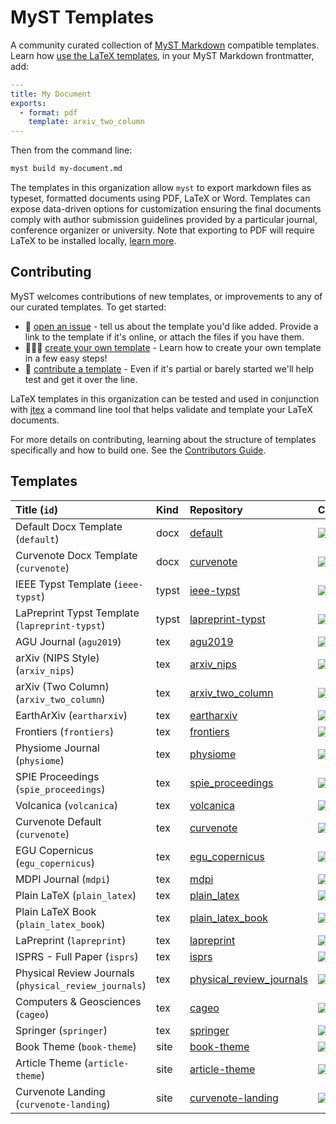 # MyST Templates

A community curated collection of [MyST Markdown](https://mystmd.org) compatible templates. Learn how [use the LaTeX templates](https://mystmd.org/guide/creating-pdf-documents), in your MyST Markdown frontmatter, add:

```yaml
---
title: My Document
exports:
  - format: pdf
    template: arxiv_two_column
---
```

Then from the command line:

```bash
myst build my-document.md
```

The templates in this organization allow `myst` to export markdown files as typeset, formatted documents using PDF, LaTeX or Word. Templates can expose data-driven options for customization ensuring the final documents comply with author submission guidelines provided by a particular journal, conference organizer or university. Note that exporting to PDF will require LaTeX to be installed locally, [learn more](https://mystmd.org/guide/quickstart-myst-documents).

## Contributing

MyST welcomes contributions of new templates, or improvements to any of our curated templates. To get started:

- 📝 [open an issue](https://github.com/myst-templates/templates/issues) - tell us about the template you'd like added. Provide a link to the template if it's online, or attach the files if you have them.
- 🏋🏽‍♀️ [create your own template](https://mystmd.org/jtex/create-a-latex-template) - Learn how to create your own template in a few easy steps!
- 🤝 [contribute a template](https://mystmd.org/jtex/contribute-a-template) - Even if it's partial or barely started we'll help test and get it over the line.

LaTeX templates in this organization can be tested and used in conjunction with [jtex](https://mystmd.org/jtex) a command line tool that helps validate and template your LaTeX documents.

For more details on contributing, learning about the structure of templates specifically and how to build one. See the [Contributors Guide](https://mystmd.org/jtex/contribute-a-template).

## Templates

| Title (`id`)                                          | Kind  | Repository                                                                             | CI                                                                                                                                                                                            |
| :---------------------------------------------------- | :---- | :------------------------------------------------------------------------------------- | :-------------------------------------------------------------------------------------------------------------------------------------------------------------------------------------------- |
| Default Docx Template (`default`)                     | docx  | [default](https://github.com/myst-templates/docx_default)                              | [![](https://github.com/myst-templates/docx_default/actions/workflows/jtex.yml/badge.svg)](https://github.com/myst-templates/docx_default/actions/workflows/jtex.yml)                         |
| Curvenote Docx Template (`curvenote`)                 | docx  | [curvenote](https://github.com/myst-templates/curvenote_docx)                          | [![](https://github.com/myst-templates/curvenote_docx/actions/workflows/jtex.yml/badge.svg)](https://github.com/myst-templates/curvenote_docx/actions/workflows/jtex.yml)                     |
| IEEE Typst Template (`ieee-typst`)                    | typst | [ieee-typst](https://github.com/myst-templates/ieee-typst-template)                    | [![](https://github.com/myst-templates/ieee-typst-template/actions/workflows/jtex.yml/badge.svg)](https://github.com/myst-templates/ieee-typst-template/actions/workflows/jtex.yml)           |
| LaPreprint Typst Template (`lapreprint-typst`)        | typst | [lapreprint-typst](https://github.com/myst-templates/lapreprint-typst)                 | [![](https://github.com/myst-templates/lapreprint-typst/actions/workflows/jtex.yml/badge.svg)](https://github.com/myst-templates/lapreprint-typst/actions/workflows/jtex.yml)                 |
| AGU Journal (`agu2019`)                               | tex   | [agu2019](https://github.com/myst-templates/agu2019)                                   | [![](https://github.com/myst-templates/agu2019/actions/workflows/jtex.yml/badge.svg)](https://github.com/myst-templates/agu2019/actions/workflows/jtex.yml)                                   |
| arXiv (NIPS Style) (`arxiv_nips`)                     | tex   | [arxiv_nips](https://github.com/myst-templates/arxiv_nips)                             | [![](https://github.com/myst-templates/arxiv_nips/actions/workflows/jtex.yml/badge.svg)](https://github.com/myst-templates/arxiv_nips/actions/workflows/jtex.yml)                             |
| arXiv (Two Column) (`arxiv_two_column`)               | tex   | [arxiv_two_column](https://github.com/myst-templates/arxiv_two_column)                 | [![](https://github.com/myst-templates/arxiv_two_column/actions/workflows/jtex.yml/badge.svg)](https://github.com/myst-templates/arxiv_two_column/actions/workflows/jtex.yml)                 |
| EarthArXiv (`eartharxiv`)                             | tex   | [eartharxiv](https://github.com/myst-templates/eartharxiv)                             | [![](https://github.com/myst-templates/eartharxiv/actions/workflows/jtex.yml/badge.svg)](https://github.com/myst-templates/eartharxiv/actions/workflows/jtex.yml)                             |
| Frontiers (`frontiers`)                               | tex   | [frontiers](https://github.com/myst-templates/frontiers)                               | [![](https://github.com/myst-templates/frontiers/actions/workflows/jtex.yml/badge.svg)](https://github.com/myst-templates/frontiers/actions/workflows/jtex.yml)                               |
| Physiome Journal (`physiome`)                         | tex   | [physiome](https://github.com/myst-templates/physiome)                                 | [![](https://github.com/myst-templates/physiome/actions/workflows/jtex.yml/badge.svg)](https://github.com/myst-templates/physiome/actions/workflows/jtex.yml)                                 |
| SPIE Proceedings (`spie_proceedings`)                 | tex   | [spie_proceedings](https://github.com/myst-templates/spie_proceedings)                 | [![](https://github.com/myst-templates/spie_proceedings/actions/workflows/jtex.yml/badge.svg)](https://github.com/myst-templates/spie_proceedings/actions/workflows/jtex.yml)                 |
| Volcanica (`volcanica`)                               | tex   | [volcanica](https://github.com/myst-templates/volcanica)                               | [![](https://github.com/myst-templates/volcanica/actions/workflows/jtex.yml/badge.svg)](https://github.com/myst-templates/volcanica/actions/workflows/jtex.yml)                               |
| Curvenote Default (`curvenote`)                       | tex   | [curvenote](https://github.com/myst-templates/curvenote)                               | [![](https://github.com/myst-templates/curvenote/actions/workflows/jtex.yml/badge.svg)](https://github.com/myst-templates/curvenote/actions/workflows/jtex.yml)                               |
| EGU Copernicus (`egu_copernicus`)                     | tex   | [egu_copernicus](https://github.com/myst-templates/egu_copernicus)                     | [![](https://github.com/myst-templates/egu_copernicus/actions/workflows/jtex.yml/badge.svg)](https://github.com/myst-templates/egu_copernicus/actions/workflows/jtex.yml)                     |
| MDPI Journal (`mdpi`)                                 | tex   | [mdpi](https://github.com/myst-templates/mdpi)                                         | [![](https://github.com/myst-templates/mdpi/actions/workflows/jtex.yml/badge.svg)](https://github.com/myst-templates/mdpi/actions/workflows/jtex.yml)                                         |
| Plain LaTeX (`plain_latex`)                           | tex   | [plain_latex](https://github.com/myst-templates/plain_latex)                           | [![](https://github.com/myst-templates/plain_latex/actions/workflows/jtex.yml/badge.svg)](https://github.com/myst-templates/plain_latex/actions/workflows/jtex.yml)                           |
| Plain LaTeX Book (`plain_latex_book`)                 | tex   | [plain_latex_book](https://github.com/myst-templates/plain_latex_book)                 | [![](https://github.com/myst-templates/plain_latex_book/actions/workflows/jtex.yml/badge.svg)](https://github.com/myst-templates/plain_latex_book/actions/workflows/jtex.yml)                 |
| LaPreprint (`lapreprint`)                             | tex   | [lapreprint](https://github.com/myst-templates/lapreprint)                             | [![](https://github.com/myst-templates/lapreprint/actions/workflows/jtex.yml/badge.svg)](https://github.com/myst-templates/lapreprint/actions/workflows/jtex.yml)                             |
| ISPRS - Full Paper (`isprs`)                          | tex   | [isprs](https://github.com/myst-templates/isprs)                                       | [![](https://github.com/myst-templates/isprs/actions/workflows/jtex.yml/badge.svg)](https://github.com/myst-templates/isprs/actions/workflows/jtex.yml)                                       |
| Physical Review Journals (`physical_review_journals`) | tex   | [physical_review_journals](https://github.com/myst-templates/physical_review_journals) | [![](https://github.com/myst-templates/physical_review_journals/actions/workflows/jtex.yml/badge.svg)](https://github.com/myst-templates/physical_review_journals/actions/workflows/jtex.yml) |
| Computers & Geosciences (`cageo`)                     | tex   | [cageo](https://github.com/myst-templates/cageo)                                       | [![](https://github.com/myst-templates/cageo/actions/workflows/jtex.yml/badge.svg)](https://github.com/myst-templates/cageo/actions/workflows/jtex.yml)                                       |
| Springer (`springer`)                                 | tex   | [springer](https://github.com/myst-templates/springer)                                 | [![](https://github.com/myst-templates/springer/actions/workflows/jtex.yml/badge.svg)](https://github.com/myst-templates/springer/actions/workflows/jtex.yml)                                 |
| Book Theme (`book-theme`)                             | site  | [book-theme](https://github.com/myst-templates/book-theme)                             | [![](https://github.com/myst-templates/book-theme/actions/workflows/jtex.yml/badge.svg)](https://github.com/myst-templates/book-theme/actions/workflows/jtex.yml)                             |
| Article Theme (`article-theme`)                       | site  | [article-theme](https://github.com/myst-templates/article-theme)                       | [![](https://github.com/myst-templates/article-theme/actions/workflows/jtex.yml/badge.svg)](https://github.com/myst-templates/article-theme/actions/workflows/jtex.yml)                       |
| Curvenote Landing (`curvenote-landing`)               | site  | [curvenote-landing](https://github.com/curvenote-themes/landing)                       | [![](https://github.com/curvenote-themes/landing/actions/workflows/jtex.yml/badge.svg)](https://github.com/curvenote-themes/landing/actions/workflows/jtex.yml)                               |
